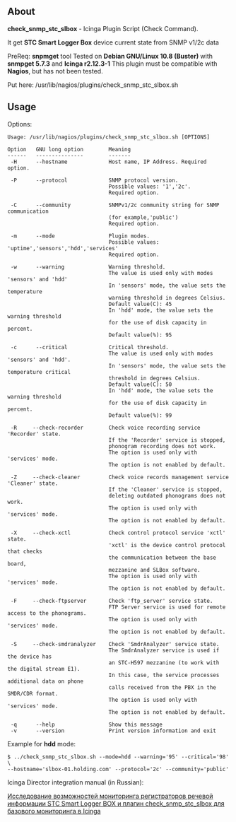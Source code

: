 ## About

**check_snmp_stc_slbox** - Icinga Plugin Script (Check Command). 

It get **STC Smart Logger Box** device current state from SNMP v1/2c data

PreReq: **snpmget** tool
Tested on **Debian GNU/Linux 10.8 (Buster)** with **snmpget 5.7.3** and **Icinga r2.12.3-1**
This plugin must be compatible with **Nagios**, but has not been tested.

Put here: /usr/lib/nagios/plugins/check_snmp_stc_slbox.sh


## Usage

Options:

```
Usage: /usr/lib/nagios/plugins/check_snmp_stc_slbox.sh [OPTIONS]

Option   GNU long option        Meaning
------   ---------------        -------
 -H      --hostname             Host name, IP Address. Required option.

 -P      --protocol             SNMP protocol version. 
                                Possible values: '1','2c'. 
                                Required option.

 -C      --community            SNMPv1/2c community string for SNMP communication 
                                (for example,'public')
                                Required option.

 -m      --mode                 Plugin modes. 
                                Possible values: 'uptime','sensors','hdd','services'
                                Required option.

 -w      --warning              Warning threshold. 
                                The value is used only with modes 'sensors' and 'hdd'
                                In 'sensors' mode, the value sets the temperature 
                                warning threshold in degrees Celsius. 
                                Default value(C): 45
                                In 'hdd' mode, the value sets the warning threshold 
                                for the use of disk capacity in percent.
                                Default value(%): 95

 -c      --critical             Сritical threshold. 
                                The value is used only with modes 'sensors' and 'hdd'.
                                In 'sensors' mode, the value sets the temperature critical 
                                threshold in degrees Celsius.
                                Default value(C): 50
                                In 'hdd' mode, the value sets the warning threshold 
                                for the use of disk capacity in percent.
                                Default value(%): 99

 -R     --check-recorder        Check voice recording service 'Recorder' state.
                                If the 'Recorder' service is stopped, 
                                phonogram recording does not work.
                                The option is used only with 'services' mode. 
                                The option is not enabled by default.

 -Z     --check-cleaner         Check voice records management service 'Cleaner' state.
                                If the 'Cleaner' service is stopped, 
                                deleting outdated phonograms does not work.
                                The option is used only with 'services' mode. 
                                The option is not enabled by default.

 -X     --check-xctl            Check control protocol service 'xctl' state.
                                'xctl' is the device control protocol that checks 
                                the communication between the base board,
                                mezzanine and SLBox software.
                                The option is used only with 'services' mode. 
                                The option is not enabled by default.

 -F     --check-ftpserver       Check 'ftp_server' service state.
                                FTP Server service is used for remote access to the phonograms.
                                The option is used only with 'services' mode. 
                                The option is not enabled by default.

 -S     --check-smdranalyzer    Check 'SmdrAnalyzer' service state.
                                The SmdrAnalyzer service is used if the device has 
                                an STC-H597 mezzanine (to work with the digital stream E1).
                                In this case, the service processes additional data on phone 
                                calls received from the PBX in the SMDR/CDR format.
                                The option is used only with 'services' mode. 
                                The option is not enabled by default.

 -q      --help                 Show this message
 -v      --version              Print version information and exit

```

Example for **hdd** mode:

```
$ ../check_snmp_stc_slbox.sh --mode=hdd --warning='95' --critical='98' \
--hostname='slbox-01.holding.com' --protocol='2c' --community='public'  

```
Icinga Director integration manual (in Russian):

[Исследование возможностей мониторинга регистраторов речевой информации STC Smart Logger BOX и плагин check_snmp_stc_slbox для базового мониторинга в Icinga](https://blog.it-kb.ru/2021/04/26/stc-smart-logger-box-voice-recorders-and-check_snmp_stc_slbox-plugin-for-basic-slbox-monitoring-in-icinga/)
